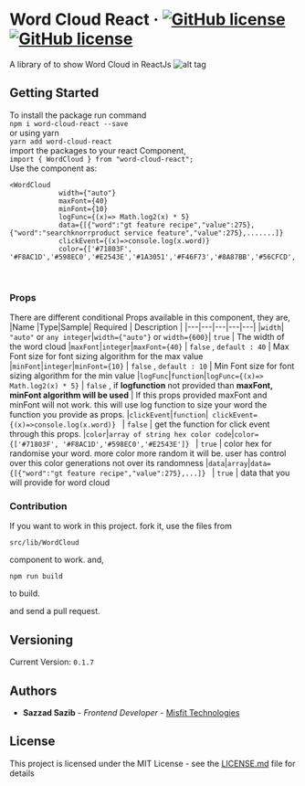 # Word Cloud React &middot; [![GitHub license](https://img.shields.io/badge/license-MIT-blue.svg)](https://github.com/sazzadsazib/word-cloud-react/blob/master/LICENSE) [![GitHub license](https://img.shields.io/badge/word--cloud--react-0.1.7-green.svg)](https://github.com/sazzadsazib/word-cloud-react/blob/master/LICENSE) 
A library of to show Word Cloud in ReactJs
![alt tag](https://s3-ap-southeast-1.amazonaws.com/alice-website/word+cloud+react.png)

## Getting Started

To install the package run command
<br/>
```npm i word-cloud-react --save``` 
<br/>
or using yarn <br/>
```yarn add word-cloud-react```
<br/>
import the packages to your react Component, <br/>
```import { WordCloud } from "word-cloud-react";```
<br/>
Use the component as: 
```
<WordCloud 
            width={"auto"} 
            maxFont={40} 
            minFont={10} 
            logFunc={(x)=> Math.log2(x) * 5} 
            data={[{"word":"gt feature recipe","value":275},{"word":"searchknorrproduct service feature","value":275},.......]} 
            clickEvent={(x)=>console.log(x.word)} 
            color={['#71803F', '#F8AC1D','#598EC0','#E2543E','#1A3051','#F46F73','#8A87BB','#56CFCD','#297373','#FF8552','#F2E863','#C2F8CB','#3A6EA5','#FF6700','#C0C0C0','#4E4381','#523CBD',]}/>
```
<br/>

### Props

There are different conditional Props available in this component, they are, <br/>
|Name |Type|Sample| Required | Description |
|---|---|---|---|---|
|`width`| `"auto"` or `any integer`|`width={"auto"}` or `width={600}`| `true` | The width of the word cloud
|`maxFont`|`integer`|` maxFont={40} ` | `false` , `default : 40` | Max Font size for font sizing algorithm for the max value
|`minFont`|`integer`|` minFont={10} ` | `false` , `default : 10` | Min Font size for font sizing algorithm for the min value
|`logFunc`|`function`|` logFunc={(x)=> Math.log2(x) * 5} ` | `false` , if **logfunction** not provided than **maxFont, minFont algorithm will be used** | If this props provided maxFont and minFont will not work. this will use log function to size your word the function you provide as props.
|`clickEvent`|`function`|`  clickEvent={(x)=>console.log(x.word)}  ` | `false` | get the function for click event through this props.
|`color`|`array of string hex color code`|` color={['#71803F', '#F8AC1D','#598EC0','#E2543E']}  ` | `true` | color hex for randomise your word. more color more random it will be. user has control over this color generations not over its randomness
|`data`|`array`|` data={[{"word":"gt feature recipe","value":275},...]}  ` | `true` | data that you will provide for word cloud
<br/>


### Contribution

If you want to work in this project. fork it, use the files from 
```
src/lib/WordCloud
``` 
component to work. and,
```$xslt
npm run build
```
to build.

and send a pull request.



## Versioning

Current Version: ```0.1.7```

## Authors

* **Sazzad Sazib** - *Frontend Developer* - [Misfit Technologies ](http://misfit.tech/)



## License

This project is licensed under the MIT License - see the [LICENSE.md](LICENSE.md) file for details


